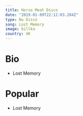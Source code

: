 ```yaml
---
title: Horse Meat Disco
date: "2019-01-09T22:12:03.284Z"
type: Nu Disco
song: Lost Memory
image: billka
country: UK
---
```



# Bio
* Lost Memory


# Popular
- Lost Memory